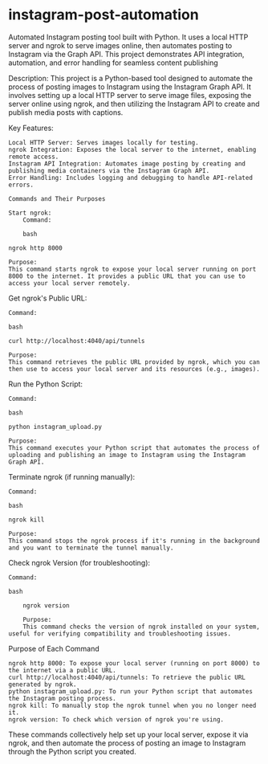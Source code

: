 # instagram-post-automation
Automated Instagram posting tool built with Python. It uses a local HTTP server and ngrok to serve images online, then automates posting to Instagram via the Graph API. This project demonstrates API integration, automation, and error handling for seamless content publishing

Description:
This project is a Python-based tool designed to automate the process of posting images to Instagram using the Instagram Graph API. It involves setting up a local HTTP server to serve image files, exposing the server online using ngrok, and then utilizing the Instagram API to create and publish media posts with captions.

Key Features:

    Local HTTP Server: Serves images locally for testing.
    ngrok Integration: Exposes the local server to the internet, enabling remote access.
    Instagram API Integration: Automates image posting by creating and publishing media containers via the Instagram Graph API.
    Error Handling: Includes logging and debugging to handle API-related errors.

    Commands and Their Purposes

    Start ngrok:
        Command:

        bash

    ngrok http 8000

    Purpose:
    This command starts ngrok to expose your local server running on port 8000 to the internet. It provides a public URL that you can use to access your local server remotely.

Get ngrok's Public URL:

    Command:

    bash

    curl http://localhost:4040/api/tunnels

    Purpose:
    This command retrieves the public URL provided by ngrok, which you can then use to access your local server and its resources (e.g., images).

Run the Python Script:

    Command:

    bash

    python instagram_upload.py

    Purpose:
    This command executes your Python script that automates the process of uploading and publishing an image to Instagram using the Instagram Graph API.

Terminate ngrok (if running manually):

    Command:

    bash

    ngrok kill

    Purpose:
    This command stops the ngrok process if it's running in the background and you want to terminate the tunnel manually.

Check ngrok Version (for troubleshooting):

    Command:

    bash

        ngrok version

        Purpose:
        This command checks the version of ngrok installed on your system, useful for verifying compatibility and troubleshooting issues.

Purpose of Each Command

    ngrok http 8000: To expose your local server (running on port 8000) to the internet via a public URL.
    curl http://localhost:4040/api/tunnels: To retrieve the public URL generated by ngrok.
    python instagram_upload.py: To run your Python script that automates the Instagram posting process.
    ngrok kill: To manually stop the ngrok tunnel when you no longer need it.
    ngrok version: To check which version of ngrok you're using.

These commands collectively help set up your local server, expose it via ngrok, and then automate the process of posting an image to Instagram through the Python script you created.
